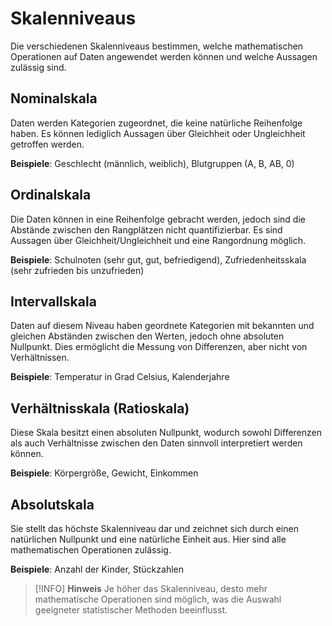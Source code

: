 # Skalenniveaus

Die verschiedenen Skalenniveaus bestimmen, welche mathematischen Operationen auf Daten angewendet werden können und welche Aussagen zulässig sind.

## Nominalskala

Daten werden Kategorien zugeordnet, die keine natürliche Reihenfolge haben. Es können lediglich Aussagen über Gleichheit oder Ungleichheit getroffen werden.

**Beispiele**: Geschlecht (männlich, weiblich), Blutgruppen (A, B, AB, 0)

## Ordinalskala

Die Daten können in eine Reihenfolge gebracht werden, jedoch sind die Abstände zwischen den Rangplätzen nicht quantifizierbar. Es sind Aussagen über Gleichheit/Ungleichheit und eine Rangordnung möglich.

**Beispiele**: Schulnoten (sehr gut, gut, befriedigend), Zufriedenheitsskala (sehr zufrieden bis unzufrieden)

## Intervallskala

Daten auf diesem Niveau haben geordnete Kategorien mit bekannten und gleichen Abständen zwischen den Werten, jedoch ohne absoluten Nullpunkt. Dies ermöglicht die Messung von Differenzen, aber nicht von Verhältnissen.

**Beispiele**: Temperatur in Grad Celsius, Kalenderjahre

## Verhältnisskala (Ratioskala)

Diese Skala besitzt einen absoluten Nullpunkt, wodurch sowohl Differenzen als auch Verhältnisse zwischen den Daten sinnvoll interpretiert werden können.

**Beispiele**: Körpergröße, Gewicht, Einkommen

## Absolutskala

Sie stellt das höchste Skalenniveau dar und zeichnet sich durch einen natürlichen Nullpunkt und eine natürliche Einheit aus. Hier sind alle mathematischen Operationen zulässig.

**Beispiele**: Anzahl der Kinder, Stückzahlen

> [!INFO] **Hinweis**
> Je höher das Skalenniveau, desto mehr mathematische Operationen sind möglich, was die Auswahl geeigneter statistischer Methoden beeinflusst.

